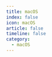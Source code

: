 ```yaml
---
title: macOS
index: false
icon: macOS
article: false
timeline: false
category:
  - macOS
---
```


<div class="catalog-display-container">
  <Catalog hideHeading />
</div>
